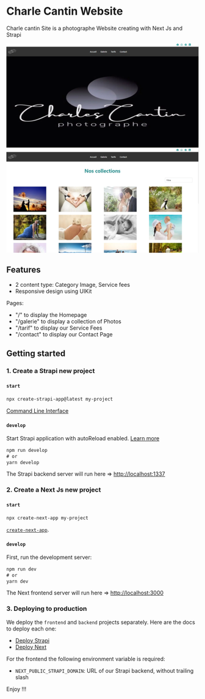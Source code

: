 # Charle Cantin Website

Charle cantin Site is a photographe Website creating with Next Js and Strapi

![screenshot image](/screenshot.png)
![screenshot image](/screenshot2.jpg)

## Features

- 2 content type: Category Image, Service fees
- Responsive design using UIKit

Pages: 

- "/" to display the Homepage
- "/galerie" to display a collection of Photos
- "/tarif" to display our Service Fees
- "/contact" to display our Contact Page

## Getting started

### 1. Create a Strapi new project

#### `start`

```sh
npx create-strapi-app@latest my-project
```

[Command Line Interface](https://docs.strapi.io/developer-docs/latest/developer-resources/cli/CLI.html)


#### `develop`

Start  Strapi application with autoReload enabled. [Learn more](https://docs.strapi.io/developer-docs/latest/developer-resources/cli/CLI.html#strapi-develop)

```
npm run develop
# or
yarn develop

```

The Strapi backend server will run here => [http://localhost:1337](http://localhost:1337)

### 2. Create a Next Js new project

#### `start`

```sh
npx create-next-app my-project
```

[`create-next-app`](https://github.com/vercel/next.js/tree/canary/packages/create-next-app).


#### `develop`

First, run the development server:

```
npm run dev
# or
yarn dev

```

The Next frontend server will run here => [http://localhost:3000](http://localhost:3000)

### 3. Deploying to production

We deploy the `frontend` and `backend` projects separately. Here are the docs to deploy each one:

- [Deploy Strapi](https://strapi.io/documentation/developer-docs/latest/setup-deployment-guides/deployment.html#hosting-provider-guides)
- [Deploy Next](https://nextjs.org/docs/deployment)


For the frontend the following environment variable is required: 
- `NEXT_PUBLIC_STRAPI_DOMAIN`: URL of our Strapi backend, without trailing slash


Enjoy !!!